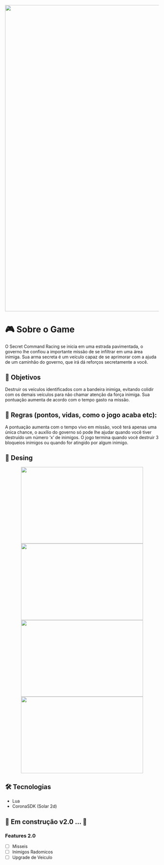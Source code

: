 <img width=1000px src="https://lh3.googleusercontent.com/dEpJNCq686tEwiguCqbHnwAeZdVz3i3XOjvtUN0ZUM-ZQLmUUlGxn3zIzUk8rIyHGee242xqvKrwiJF4yjH_7-vh_x_sE9mfFSunOy73915PDr4s_mn0iwzx8icDVOOsPBTouInlrdYsnYTtRNfKb3dKP_ssGK4tchf4yH5hQ6qLSk07TbH1eQ-E7ePue5ZvtLnXO0dGCCUD0MwysTGFZNpdnNO8w4Cgxi7f3SiNu4Y-6nS_uHHxUJvdLn-sUKnFCD1cGy27WmkdcwlFAXkOdZqV1FXBNt3XmmR7RJyYlretscKngv9QVj3MpexXgo60pCnSwYRGWAJWsaSmMGV3yOzbU_OsdYD4Ew-PipnLGWnbedUoGVi2Mu7TslWkoANOkqGHwx9IBVpqLLTD9mQzGxgX5adnIsBPzlYP-KDcVBhlQajsgIucJ8Kf_07DUGGwrTxWxjKKWo97hwyeYA-e0ze_gAr5aLKK6uGW342HMMLTFa_918Ba9sVeQDLZw7JRM4Aiqeip0zWqtnU2f2hkyYiMPk2ahAmeUkxqXSwKUZh-fFJjffzwYtoYZ8f7CQ7-B-GriKVegNGl49Vmb8F3tEOgH_imxEvKHMk3tDqgi_hZ3yry_pTi2kZm5p0p0MPmWWMVKVJArnLyDln1kqmkTmQpXCTlNStpxSHaZ1JaM2O-if4BBMvl42RW=w705-h166-no?authuser=0">

# :video_game: Sobre o Game
O Secret Command Racing se inicia em uma estrada pavimentada, o governo lhe confiou a importante missão de se infiltrar em uma área inimiga. Sua arma secreta é um veículo capaz de se aprimorar com a ajuda de um caminhão do governo, que irá dá reforços secretamente a você. 
 
## :dart: Objetivos 
Destruir os veículos identificados com a bandeira inimiga, evitando colidir com os 
demais veículos para não chamar atenção da força inimiga. Sua pontuação aumenta de acordo 
com o tempo gasto na missão. 
 
## :gem: Regras (pontos, vidas, como o jogo acaba etc): 
A pontuação aumenta com o tempo vivo em missão, você terá apenas uma única chance, o auxílio do governo só pode lhe ajudar quando 
você tiver destruído um número ‘x’ de inimigos. O jogo termina quando você destruir 3 
bloqueios inimigos ou quando for atingido por algum inimigo.

## 🎨 Desing
<p align="center">
 <img width="400px" height="250px" src="https://lh3.googleusercontent.com/3xfabYTkbf1toetLMp-JmNBa9mBbpn4s5xK1YWwCqTghuyLgyCuKTbofDvMDB-s_YBe7BT8VmE_i0IlV_ioYPxBw_yJ9Ijl6s6bVWiz8U45LgfVF6oc1rQtafl4cpfiWg_ONoBFRRSUG5Sa4R2Av-xfN5Tb7rtvfPfSX38m-C2UtgLm5e8HGlhnE-rdJX4goh1C-PIuhAuud0Sfqj41TXuN9UV5fBmYRp8aGp3WUw6JhbscMQvNWigumC6CFV_H9HPbmaKQNx6-XyeJaBInxgcPI-3XdSBM5sW4Delc-_J4gMYmK78TptPldKx2rKFvCRz6GbNf3QxD8lfyuVt3XVeIwSxAE54d0C4Sw1H1eCpuF13tsA-dIPeH32ut_fv0nWbSndkOksRzEDHHH9-VTf81elj8VHCvp7uG32eaymTpa-pDRNhO7bJqBy5luEuojUT2IM7cIqJQsR87Gcos2UM_GayDx_wsGfoS145pipXPbtP0K59JlulBvfB6OwR7MHPUMG18ptrGsQ3GRlpRa-V5zWbT-shR7-Nsmc05WxdkDcFfXing-yAODKfF1_U9Q2Dtlkzkz4Y3BQAtURsqxjIOVXd3xViKdVlKzYET_uqBueJPZZvzkO_LgGo0H9nRwaU8gEMd5es_Ek5hxTDdYCQIL5UNWHd8tZeozER8xKCDT9CKMoCIJCQTb=w736-h442-no?authuser=0">
 <img width="400px" height="250px" src="https://lh3.googleusercontent.com/I26lJmrZLVyIud19uA9j0cuXfV8WkU9hf6TUypt-MoMdgkiVqWhx7kYF8z-eBWxlM65ANiUI95J-kbhkLqGw7py3Mz_0mpKbhX6gkzjQ-_TVmPNn6VTW__RgJwc17uCy5JpmY-nuAQjkLTni943foZp0X7ofZo2RBCuJhoPuvXVo2XRu7vExfbp7QsHF1kNkkaSotZWFuKVBx4KrJhViuyN-Nk_GP0P3AAqAqmxZUg57yK1BlX5iNU6QiiiOP4v8Q9XmxDjXOnEJarvlCgdTTJ8DL4QA1hwhpzQhBcZPPUbTVHF_OP9gWYs9UVI6i8w70VUvEqdlu-1LkY8FE0MGs0k9T78F7iPLwEaGHYACcD_FNz0E8uxbKgrCVLgRKThFtkf4uLy8w4Cr1EwQ_iAmNvJbK3rtbDjwVuWLJukLukFM8-scBAOs0ZjqZlwefHUZ6aWi2aCYXJNKJut6kFJRco37xrwENmcMrmsvtHcH3l_j7qKesANUSs9YWeVzzWGY4B2V5mjm80RYdYe0ZZAVbrxxora7dvSEawaXZ8F-Yl8tgyh5FihmCP8n-qrZ3qtsXUj0gvNvyTMkl7aCMs_ZoSPkLVqFR7Nz00MD1wUP3By1HApHrkK55ITbKHkSY_Q2VpChJeSD2OVviz9CzutRlZAKKYgmsF4cx0WO8JP8mHslq1uTePzecxjW=w757-h455-no?authuser=0">
 <img width="400px" height="250px" src="https://lh3.googleusercontent.com/T2pd596RTtUbkuNMJqiSfakRnE_mr9NQfnMED71bOds47FqNYVfwkNwsZdM13vmKKY3XWmuYcQOzx4TW2cSd5kKiwoEWbGNpJ-OLSExGQRmqVnOMzWbFLPHxUKgLBa6djj-JOSR0JEZQ-mX6GDU6R3BH_WYj_M9bhD658W-MNrOoLIB2mz33fyNmRBs-4HcBqhSewTgV_4b9HTzeAV2Jr61xsGB8gkhhrRgx2HVn7dgbRAXXZ55jghYQs-WGP1hs7c5_GweGaW8L1pDbIkkbVwnvtWJhAXsgMNZdHWSNFSD0v6IFtDiPFR1GCsJURjANtFSo4iahVoey-ggF2E8MO9ByKKWQRZv4JCnX877hL4c_jOwQ7uLHOYcPgDpTdz9umnVAixu_a3E-uLuwm7DSIvV6lEET0tIa71yhPwmSfGvC6i_kmiGC5DZBVWkkwSUR5VRGALc2YqBIYOmxRdcusq5ANoGjsTJzIUO1LAhacmUFEe0roJALeW0iznDpFkLgLWE7jgpps1ZrGkcH8lFrrswS8h2Ae1Kj4aqxvpp327g50bJYxgMiUhmRWNZizNQ8cwkjm2gGhw5NmYuJc1vBRTnTvEeyCTdyq8De9mS79wt-zJOUSGFdgzy1vZRVpCWSl0vGaYzKhVI_bsPQeEeZjLGmqd8ZZh6xX9df6tvj0qLNj1mxmkyOmYV7=w736-h442-no?authuser=0">
 <img width="400px" height="250px" src="https://lh3.googleusercontent.com/jQ5vPAop4spOxD5mFuVzQ-fSgRqu16wk5htJWFJDVByjf9H-qfsNZ_6SpOsP7vUp_6ZWk6M670WrR6qeXxJ87UKzlt_P6ocALm7lXIPVdEx6EH_k3e8sAjJf9epM1riFrj_byzMJWlS2bPls9TiIkUUbD6XZGamfzBGC27hBKkA_RFwQs8goCZjF_JV4qs0MWmaUieteIxFv9Js1mZLHvOo6SRHOSAxkKM7N7QIfUaRg2o2HkY-HkP3KdHlDFMtX2oaRfjCTQc73_yt7BHV8-8eyJW9UO3PXTOt_x6dWxURYI7klidKRJD1Oev7GuXSt0xy10BnzOFRoMdVMTq6spS6GKVmvles5HEE5g9rpBhqNz4wplhMbiaSDUK5xrR5Z6FZEMILNymsKu4LyYX04nzvyXaN33sbMM9HiwzF3dPhrZ7Tl8ZgA3jbfGpkqAcGT5op8Ai5JG_sEac9OiADqHNU3QnKvwEJ5Yf4Wn8zXNNCj6I1RHgGPQFDy9fk7iJ661mZ9dmJI0M_cu9DeOCoKH1K5hbOrnlO9WHD3ch1iTA4yyI-HbIH9ha5M41Xl1m8VjE19sif0Qp_nSMa_h35VlGuWBSTljZwiy0peWN-R48v98EZp2OWZ0Ttn5w4M9ycQ1H01m-es7rf55cxVuZYjLyocaY6dGtGORr-_R4SZYJFWyJHLfusV3HVQ=w757-h454-no?authuser=0">
</p>

## 🛠 Tecnologias
 * Lua
 * CoronaSDK (Solar 2d)

## 🚧 Em construção v2.0 ... 🚧

### Features 2.0

- [ ] Misseis
- [ ] Inimigos Radomicos 
- [ ] Upgrade de Veiculo
